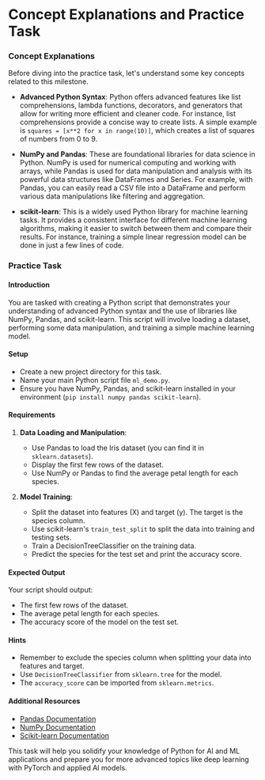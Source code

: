 # Concept Explanations and Practice Task

### Concept Explanations

Before diving into the practice task, let's understand some key concepts related to this milestone.

- **Advanced Python Syntax**: Python offers advanced features like list comprehensions, lambda functions, decorators, and generators that allow for writing more efficient and cleaner code. For instance, list comprehensions provide a concise way to create lists. A simple example is `squares = [x**2 for x in range(10)]`, which creates a list of squares of numbers from 0 to 9.

- **NumPy and Pandas**: These are foundational libraries for data science in Python. NumPy is used for numerical computing and working with arrays, while Pandas is used for data manipulation and analysis with its powerful data structures like DataFrames and Series. For example, with Pandas, you can easily read a CSV file into a DataFrame and perform various data manipulations like filtering and aggregation.

- **scikit-learn**: This is a widely used Python library for machine learning tasks. It provides a consistent interface for different machine learning algorithms, making it easier to switch between them and compare their results. For instance, training a simple linear regression model can be done in just a few lines of code.

### Practice Task

#### Introduction

You are tasked with creating a Python script that demonstrates your understanding of advanced Python syntax and the use of libraries like NumPy, Pandas, and scikit-learn. This script will involve loading a dataset, performing some data manipulation, and training a simple machine learning model.

#### Setup

- Create a new project directory for this task.
- Name your main Python script file `ml_demo.py`.
- Ensure you have NumPy, Pandas, and scikit-learn installed in your environment (`pip install numpy pandas scikit-learn`).

#### Requirements

1. **Data Loading and Manipulation**:
   - Use Pandas to load the Iris dataset (you can find it in `sklearn.datasets`).
   - Display the first few rows of the dataset.
   - Use NumPy or Pandas to find the average petal length for each species.

2. **Model Training**:
   - Split the dataset into features (X) and target (y). The target is the species column.
   - Use scikit-learn's `train_test_split` to split the data into training and testing sets.
   - Train a DecisionTreeClassifier on the training data.
   - Predict the species for the test set and print the accuracy score.

#### Expected Output

Your script should output:
- The first few rows of the dataset.
- The average petal length for each species.
- The accuracy score of the model on the test set.

#### Hints

- Remember to exclude the species column when splitting your data into features and target.
- Use `DecisionTreeClassifier` from `sklearn.tree` for the model.
- The `accuracy_score` can be imported from `sklearn.metrics`.

#### Additional Resources

- [Pandas Documentation](https://pandas.pydata.org/docs/)
- [NumPy Documentation](https://numpy.org/doc/stable/)
- [Scikit-learn Documentation](https://scikit-learn.org/stable/documentation.html)

This task will help you solidify your knowledge of Python for AI and ML applications and prepare you for more advanced topics like deep learning with PyTorch and applied AI models.